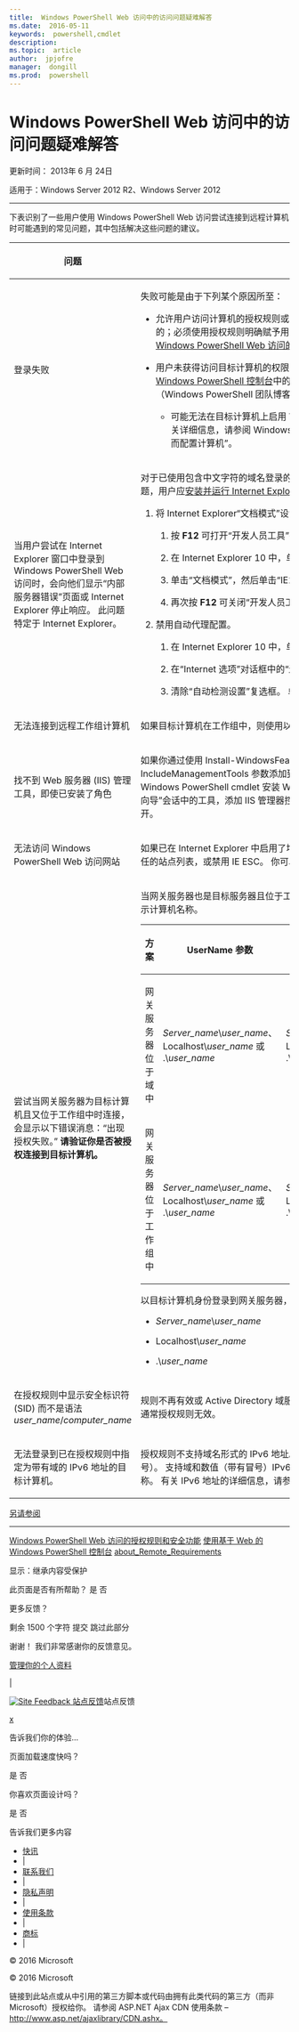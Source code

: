 ```yaml
---
title:  Windows PowerShell Web 访问中的访问问题疑难解答
ms.date:  2016-05-11
keywords:  powershell,cmdlet
description:  
ms.topic:  article
author:  jpjofre
manager:  dongill
ms.prod:  powershell
---
```


#  Windows PowerShell Web 访问中的访问问题疑难解答

更新时间： 2013年 6 月 24日

适用于：Windows Server 2012 R2、Windows Server 2012

<a href="" id="BKMK_trouble"></a>

------------------------------------------------------------------------

下表识别了一些用户使用 Windows PowerShell Web 访问尝试连接到远程计算机时可能遇到的常见问题，其中包括解决这些问题的建议。

<table>
<colgroup>
<col width="50%" />
<col width="50%" />
</colgroup>
<thead>
<tr class="header">
<th><p>问题</p></th>
<th><p>可能原因和解决方案</p></th>
</tr>
</thead>
<tbody>
<tr class="odd">
<td><p>登录失败</p></td>
<td><p>失败可能是由于下列某个原因所至：</p>
<ul>
<li><p>允许用户访问计算机的授权规则或远程计算机上的特定会话配置并不存在。 Windows PowerShell Web 访问安全是严谨的；必须使用授权规则明确赋予用户访问远程计算机的权限。 有关创建授权规则的详细信息，请参阅本指南中的 <a href="https://technet.microsoft.com/en-us/library/dn282394(v=ws.11).aspx">Windows PowerShell Web 访问的授权规则和安全功能</a>。</p></li>
<li><p>用户未获得访问目标计算机的权限。 这是由访问控制列表 (ACL) 来确定的。 有关详细信息，请参阅<a href="https://technet.microsoft.com/en-us/library/hh831417(v=ws.11).aspx">使用基于 Web 的 Windows PowerShell 控制台</a>中的“登录到 Windows PowerShell Web 访问”或 <a href="https://msdn.microsoft.com/library/windows/desktop/ee706585.aspx">Windows PowerShell Team Blog</a>（Windows PowerShell 团队博客）。</p>
<ul>
<li><p>可能无法在目标计算机上启用 Windows PowerShell 远程管理。 验证它是否已在用户尝试连接的计算机上启用。 有关详细信息，请参阅 Windows PowerShell 相关帮助主题中 <a href="https://technet.microsoft.com/library/dd315349.aspx">about_Remote_Requirements</a> 的“如何为进行远程处理而配置计算机”。</p></li>
</ul></li>
</ul></td>
</tr>
<tr class="even">
<td><p>当用户尝试在 Internet Explorer 窗口中登录到 Windows PowerShell Web 访问时，会向他们显示“内部服务器错误”<strong></strong>页面或 Internet Explorer 停止响应。 此问题特定于 Internet Explorer。</p></td>
<td><p>对于已使用包含中文字符的域名登录的用户或网关服务器名称中包含一个或多个中文字符时会出现此问题。 若要解决此问题，用户应<a href="http://ie.microsoft.com/testdrive/info/downloads/Default.html">安装并运行 Internet Explorer 10</a>，然后执行以下步骤。</p>
<ol>
<li><p>将 Internet Explorer“文档模式”<strong></strong>设置更改为“IE10 标准”<strong></strong>。</p>
<ol>
<li><p>按 <strong>F12</strong> 可打开“开发人员工具”控制台。</p></li>
<li><p>在 Internet Explorer 10 中，单击“浏览器模式”<strong></strong>，然后选择“Internet Explorer 10”<strong></strong>。</p></li>
<li><p>单击“文档模式”<strong></strong>，然后单击“IE10 标准”<strong></strong>。</p></li>
<li><p>再次按 <strong>F12</strong> 可关闭“开发人员工具”控制台。</p></li>
</ol></li>
<li><p>禁用自动代理配置。</p>
<ol>
<li><p>在 Internet Explorer 10 中，单击“工具”<strong></strong>，然后单击“Internet 选项”<strong></strong>。</p></li>
<li><p>在“Internet 选项”<strong></strong>对话框中的“连接”<strong></strong>选项卡上，单击“LAN 设置”<strong></strong>。</p></li>
<li><p>清除“自动检测设置”<strong></strong>复选框。 单击“确定”<strong></strong>，然后再次单击“确定”<strong></strong>可关闭“Internet 选项”<strong></strong>对话框。</p></li>
</ol></li>
</ol></td>
</tr>
<tr class="odd">
<td><p>无法连接到远程工作组计算机</p></td>
<td><p>如果目标计算机在工作组中，则使用以下语法，提供你的用户名，并且登录到计算机：&lt;<em>workgroup_name</em>&gt;\&lt;<em>user_name</em>&gt;</p></td>
</tr>
<tr class="even">
<td><p>找不到 Web 服务器 (IIS) 管理工具，即使已安装了角色</p></td>
<td><p>如果你通过使用 <span class="code">Install-WindowsFeature</span> cmdlet 安装了 Windows PowerShell Web 访问，则不会安装管理工具，除非将 <span class="code">IncludeManagementTools</span> 参数添加到该 cmdlet。 例如，参阅<a href="https://technet.microsoft.com/en-us/library/hh831611(v=ws.11).aspx">安装和使用 Windows PowerShell Web 访问</a>中的“使用 Windows PowerShell cmdlet 安装 Windows PowerShell Web 访问”。 你可选择在以网关服务器为目标的“添加角色和功能向导”会话中的工具，添加 IIS 管理器控制台及其他你需要的 IIS 管理工具。 “添加角色和功能向导”可从服务器管理器中打开。</p></td>
</tr>
<tr class="odd">
<td><p>无法访问 Windows PowerShell Web 访问网站</p></td>
<td><p>如果已在 Internet Explorer 中启用了增强的安全配置 (IE ESC)，你可以将 Windows PowerShell Web 访问网站添加到受信任的站点列表，或禁用 IE ESC。 你可以在服务器管理器中的“本地服务器”<strong></strong>页面上的“属性”<strong></strong>磁贴中禁用 IE ESC。</p></td>
</tr>
<tr class="even">
<td><p>尝试当网关服务器为目标计算机且又位于工作组中时连接，会显示以下错误消息：“出现授权失败。”<strong> 请验证你是否被授权连接到目标计算机。</strong></p></td>
<td><p>当网关服务器也是目标服务器且位于工作组中时，指定下表所示的用户名、计算机名称以及用户组名。 不要使用点 (.) 自行表示计算机名称。</p>
<div>
<table>
<colgroup>
<col width="20%" />
<col width="20%" />
<col width="20%" />
<col width="20%" />
<col width="20%" />
</colgroup>
<thead>
<tr class="header">
<th><p>方案</p></th>
<th><p>UserName 参数</p></th>
<th><p>UserGroup 参数</p></th>
<th><p>ComputerName 参数</p></th>
<th><p>ComputerGroup 参数</p></th>
</tr>
</thead>
<tbody>
<tr class="odd">
<td><p>网关服务器位于域中</p></td>
<td><p><em>Server_name</em>\<em>user_name</em>、Localhost\<em>user_name</em> 或 .\<em>user_name</em></p></td>
<td><p><em>Server_name</em>\<em>user_group</em>、Localhost\<em>user_group</em> 或 .\<em>user_group</em></p></td>
<td><p>网关服务器的完全限定名称或 Localhost</p></td>
<td><p><em>Server_name</em>\<em>computer_group</em>、Localhost\<em>computer_group</em> 或 .\<em>computer_group</em></p></td>
</tr>
<tr class="even">
<td><p>网关服务器位于工作组中</p></td>
<td><p><em>Server_name</em>\<em>user_name</em>、Localhost\<em>user_name</em> 或 .\<em>user_name</em></p></td>
<td><p><em>Server_name</em>\<em>user_group</em>、Localhost\<em>user_group</em> 或 .\<em>user_group</em></p></td>
<td><p>服务器名称</p></td>
<td><p><em>Server_name</em>\<em>computer_group</em>、Localhost\<em>computer_group</em> 或 .\<em>computer_group</em></p></td>
</tr>
</tbody>
</table>
</div>
<p>以目标计算机身份登录到网关服务器，方法是使用以下格式之一的凭据。</p>
<ul>
<li><p><em>Server_name</em>\<em>user_name</em></p></li>
<li><p>Localhost\<em>user_name</em></p></li>
<li><p>.\<em>user_name</em></p></li>
</ul></td>
</tr>
<tr class="odd">
<td><p>在授权规则中显示安全标识符 (SID) 而不是语法 <em>user_name</em>/<em>computer_name</em> </p></td>
<td><p>规则不再有效或 Active Directory 域服务查询失败。 如果网关服务器曾一时位于工作组中，但后来加入域中，则这种情形下通常授权规则无效。</p></td>
</tr>
<tr class="even">
<td><p>无法登录到已在授权规则中指定为带有域的 IPv6 地址的目标计算机。</p></td>
<td><p>授权规则不支持域名形式的 IPv6 地址。 若要使用 IPv6 地址指定目标计算机，请在授权规则中使用原始 IPv6 地址（包含冒号）。 支持域和数值（带有冒号）IPv6 地址作为 Windows PowerShell Web 访问登录页面而非授权规则中的目标计算机名称。 有关 IPv6 地址的详细信息，请参阅 <a href="https://technet.microsoft.com/library/cc781672.aspx">How IPv6 Works</a>（IPv6 的工作原理）。</p></td>
</tr>
</tbody>
</table>

<a href="javascript:void(0)" class="LW_CollapsibleArea_TitleAhref" title="Collapse"><span class="cl_CollapsibleArea_expanding LW_CollapsibleArea_Img"></span><span class="LW_CollapsibleArea_Title">另请参阅</span></a>
<a href="/en-us/library/dn282395(v=ws.11).aspx#Anchor_1" class="LW_CollapsibleArea_Anchor_Img" title="Right-click to copy and share the link for this section"></a>

------------------------------------------------------------------------

[Windows PowerShell Web 访问的授权规则和安全功能](https://technet.microsoft.com/en-us/library/dn282394(v=ws.11).aspx)
[使用基于 Web 的 Windows PowerShell 控制台](https://technet.microsoft.com/en-us/library/hh831417(v=ws.11).aspx)
[about\_Remote\_Requirements](https://technet.microsoft.com/library/dd315349.aspx)

<span>显示：</span>继承内容受保护

<span class="stdr-votetitle">此页面是否有所帮助？</span>
是 否

更多反馈？

<span class="stdr-count"><span class="stdr-charcnt">剩余 1500</span> 个字符</span> 提交 跳过此部分

<span class="stdr-thankyou">谢谢！</span> <span class="stdr-appreciate">我们非常感谢你的反馈意见。</span>

[管理你的个人资料](https://social.technet.microsoft.com/profile)

|

<a href="javascript:void(0)" id="SiteFeedbackLinkOpener"><span id="FeedbackButton" class="FeedbackButton clip20x21"> <img src="https://i-technet.sec.s-msft.com/Areas/Epx/Content/Images/ImageSprite.png?v=635975720914499532" alt="Site Feedback" id="feedBackImg" class="cl_footer_feedback_icon" /> </span> 站点反馈</a>站点反馈

<a href="javascript:void(0)" id="SiteFeedbackLinkCloser">x</a>

告诉我们你的体验...

页面加载速度快吗？

<span> 是<span> </span></span> <span> 否<span> </span></span>

你喜欢页面设计吗？

<span> 是<span> </span></span> <span> 否<span> </span></span>

告诉我们更多内容

-   [快讯](https://technet.microsoft.com/cc543196.aspx)
-   |
-   [联系我们](https://technet.microsoft.com/cc512759.aspx)
-   |
-   [隐私声明](https://privacy.microsoft.com/privacystatement)
-   |
-   [使用条款](https://technet.microsoft.com/cc300389.aspx)
-   |
-   [商标](https://www.microsoft.com/en-us/legal/intellectualproperty/Trademarks/)
-   |

© 2016 Microsoft

© 2016 Microsoft

链接到此站点或从中引用的第三方脚本或代码由拥有此类代码的第三方（而非 Microsoft）授权给你。 请参阅 ASP.NET Ajax CDN 使用条款 – http://www.asp.net/ajaxlibrary/CDN.ashx。
<img src="https://m.webtrends.com/dcsjwb9vb00000c932fd0rjc7_5p3t/njs.gif?dcsuri=/nojavascript&amp;WT.js=No" alt="DCSIMG" id="Img1" width="1" height="1" />



<!--HONumber=May16_HO2-->


